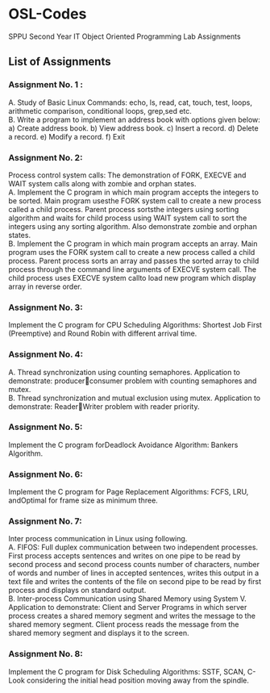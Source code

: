 # OSL-Codes
SPPU Second Year IT Object Oriented Programming Lab Assignments

## List of Assignments
### Assignment No. 1 : <br>
A. Study of Basic Linux Commands: echo, ls, read, cat, touch, test, loops, arithmetic comparison,
conditional loops, grep,sed etc.<br>
B. Write a program to implement an address book with options given below: a) Create address
book. b) View address book. c) Insert a record. d) Delete a record. e) Modify a record. f) Exit<br>
### Assignment No. 2: <br>
Process control system calls: The demonstration of FORK, EXECVE and WAIT system calls along
with zombie and orphan states.<br>
A. Implement the C program in which main program accepts the integers to be sorted. Main program
usesthe FORK system call to create a new process called a child process. Parent process sortsthe integers
using sorting algorithm and waits for child process using WAIT system call to sort the integers using any
sorting algorithm. Also demonstrate zombie and orphan states.<br>
B. Implement the C program in which main program accepts an array. Main program uses the FORK
system call to create a new process called a child process. Parent process sorts an array and passes the
sorted array to child process through the command line arguments of EXECVE system call. The child
process uses EXECVE system callto load new program which display array in reverse order.<br>
### Assignment No. 3:<br>
Implement the C program for CPU Scheduling Algorithms: Shortest Job First
(Preemptive) and Round Robin with different arrival time.<br>
### Assignment No. 4:<br>
A. Thread synchronization using counting semaphores. Application to demonstrate: producerconsumer problem with counting semaphores and mutex.<br>
B. Thread synchronization and mutual exclusion using mutex. Application to demonstrate: ReaderWriter problem with reader priority.<br>
### Assignment No. 5:<br>
Implement the C program forDeadlock Avoidance Algorithm: Bankers Algorithm.<br>
### Assignment No. 6:<br>
Implement the C program for Page Replacement Algorithms: FCFS, LRU, andOptimal for frame size as
minimum three.<br>
### Assignment No. 7:<br>
Inter process communication in Linux using following.<br>
A. FIFOS: Full duplex communication between two independent processes. First process accepts
sentences and writes on one pipe to be read by second process and second process counts number of
characters, number of words and number of lines in accepted sentences, writes this output in a text file
and writes the contents of the file on second pipe to be read by first process and displays on standard
output.<br>
B. Inter-process Communication using Shared Memory using System V. Application to demonstrate:
Client and Server Programs in which server process creates a shared memory segment and writes the
message to the shared memory segment. Client process reads the message from the shared memory
segment and displays it to the screen.<br>
### Assignment No. 8:  <br>
Implement the C program for Disk Scheduling Algorithms: SSTF, SCAN, C-Look
considering the initial head position moving away from the spindle.
